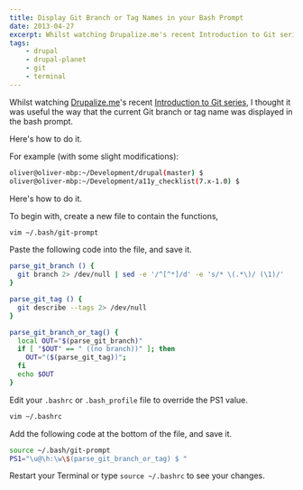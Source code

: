 ```yaml
---
title: Display Git Branch or Tag Names in your Bash Prompt
date: 2013-04-27
excerpt: Whilst watching Drupalize.me's recent Introduction to Git series, I thought it was useful the way that the current Git branch or tag name was displayed in the bash prompt. Here's how to do it.
tags:
    - drupal
    - drupal-planet
    - git
    - terminal
---
```


Whilst watching [Drupalize.me](http://drupalize.me 'Drupalize.me')'s recent
[Introduction to Git series](http://drupalize.me/series/introduction-git-series 'Introduction to Git on Drupalize.me'),
I thought it was useful the way that the current Git branch or tag name was
displayed in the bash prompt.

Here's how to do it.

For example (with some slight modifications):

```bash
oliver@oliver-mbp:~/Development/drupal(master) $
oliver@oliver-mbp:~/Development/a11y_checklist(7.x-1.0) $
```

Here's how to do it.

To begin with, create a new file to contain the functions,

```bash
vim ~/.bash/git-prompt
```

Paste the following code into the file, and save it.

```bash
parse_git_branch () {
  git branch 2> /dev/null | sed -e '/^[^*]/d' -e 's/* \(.*\)/ (\1)/'
}

parse_git_tag () {
  git describe --tags 2> /dev/null
}

parse_git_branch_or_tag() {
  local OUT="$(parse_git_branch)"
  if [ "$OUT" == " ((no branch))" ]; then
    OUT="($(parse_git_tag))";
  fi
  echo $OUT
}
```

Edit your `.bashrc` or `.bash_profile` file to override the PS1 value.

```bash
vim ~/.bashrc
```

Add the following code at the bottom of the file, and save it.

```bash
source ~/.bash/git-prompt
PS1="\u@\h:\w\$(parse_git_branch_or_tag) $ "
```

Restart your Terminal or type `source ~/.bashrc` to see your changes.

